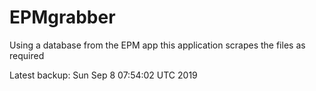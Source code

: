 # EPMgrabber
Using a database from the EPM app this application scrapes the files as required


Latest backup: Sun Sep 8 07:54:02 UTC 2019
